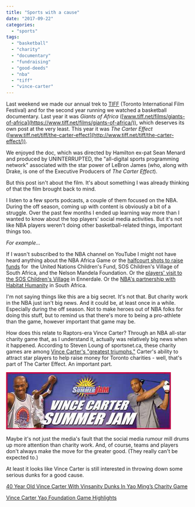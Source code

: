 ```yaml
---
title: "Sports with a cause"
date: "2017-09-22"
categories: 
  - "sports"
tags: 
  - "basketball"
  - "charity"
  - "documentary"
  - "fundraising"
  - "good-deeds"
  - "nba"
  - "tiff"
  - "vince-carter"
---
```


Last weekend we made our annual trek to [TIFF](http://www.tiff.net/) (Toronto International Film Festival) and for the second year running we watched a basketball documentary. Last year it was _Giants of Africa_ ([www.tiff.net/films/giants-of-africa](https://www.tiff.net/films/giants-of-africa/)), which deserves its own post at the very least. This year it was _The Carter Effect_ ([www.tiff.net/tiff/the-carter-effect](http://www.tiff.net/tiff/the-carter-effect/)).

We enjoyed the doc, which was directed by Hamilton ex-pat Sean Menard and produced by UNINTERRUPTED, the "all-digital sports programming network" associated with the star power of LeBron James (who, along with Drake, is one of the Executive Producers of _The Carter Effect_).

But this post isn't about the film. It's about something I was already thinking of that the film brought back to mind.

I listen to a few sports podcasts, a couple of them focused on the NBA. During the off season, coming up with content is obviously a bit of a struggle. Over the past few months I ended up learning way more than I wanted to know about the top players' social media activities. But it's not like NBA players weren't doing other basketball-related things, important things too.

_For example..._

If I wasn't subscribed to the NBA channel on YouTube I might not have heard anything about the NBA Africa Game or the [halfcourt shots to raise funds](https://www.youtube.com/watch?v=j9xafW3fFCY) for  the United Nations Children's Fund, SOS Children's Village of South Africa, and the Nelson Mandela Foundation. Or the [players' visit to the SOS Children's Village](https://www.youtube.com/watch?v=D7rDk9ykCmk) in Ennerdale. Or the [NBA's partnership with Habitat Humanity](https://www.youtube.com/watch?v=dswXIW2rRuI) in South Africa.

I'm not saying things like this are a big secret. It's not that. But charity work in the NBA just isn't big news. And it could be, at least once in a while. Especially during the off season. Not to make heroes out of NBA folks for doing this stuff, but to remind us that there's more to being a pro-athlete than the game, however important that game may be.

How does this relate to Raptors-era Vince Carter? Through an NBA all-star charity game that, as I understand it, actually was relatively big news when it happened. According to Steven Loung of sportsnet.ca, these charity games are among [Vince Carter's "greatest triumphs."](http://www.sportsnet.ca/basketball/nba/moments-of-glory-carters-greatest-triumphs/) Carter's ability to attract star players to help raise money for Toronto charities - well, that's part of The Carter Effect. An important part.

![](images/Summer-Jam-header.jpg)

Maybe it's not just the media's fault that the social media rumour mill drums up more attention than charity work. And, of course, teams and players don't always make the move for the greater good. (They really can't be expected to.)

At least it looks like Vince Carter is still interested in throwing down some serious dunks for a good cause.

[40 Year Old Vince Carter With Vinsanity Dunks In Yao Ming’s Charity Game](http://www.basketballforever.com/2017/08/02/40-year-old-vince-carter-vinsanity-dunks-yao-mings-charity-game/)

[Vince Carter Yao Foundation Game Highlights](http://www.nba.com/kings/video/teams/kings/2017/08/02/1557327/1501636666923-vc-yao-charity-game-highlights-1557327/)
